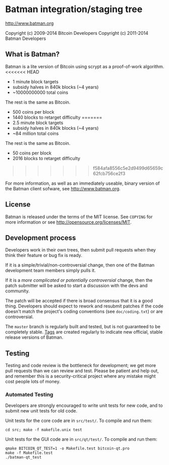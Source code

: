 Batman integration/staging tree
================================

http://www.batman.org

Copyright (c) 2009-2014 Bitcoin Developers
Copyright (c) 2011-2014 Batman Developers

What is Batman?
----------------

Batman is a lite version of Bitcoin using scrypt as a proof-of-work algorithm.
<<<<<<< HEAD
 - 1 minute block targets
 - subsidy halves in 840k blocks (~4 years)
 - ~10000000000 total coins

The rest is the same as Bitcoin.
 - 500 coins per block
 - 1440 blocks to retarget difficulty
=======
 - 2.5 minute block targets
 - subsidy halves in 840k blocks (~4 years)
 - ~84 million total coins

The rest is the same as Bitcoin.
 - 50 coins per block
 - 2016 blocks to retarget difficulty
>>>>>>> f584afa8556c5e2d9499d65659c62fcb756ce2f3

For more information, as well as an immediately useable, binary version of
the Batman client sofware, see http://www.batman.org.

License
-------

Batman is released under the terms of the MIT license. See `COPYING` for more
information or see http://opensource.org/licenses/MIT.

Development process
-------------------

Developers work in their own trees, then submit pull requests when they think
their feature or bug fix is ready.

If it is a simple/trivial/non-controversial change, then one of the Batman
development team members simply pulls it.

If it is a *more complicated or potentially controversial* change, then the patch
submitter will be asked to start a discussion with the devs and community.

The patch will be accepted if there is broad consensus that it is a good thing.
Developers should expect to rework and resubmit patches if the code doesn't
match the project's coding conventions (see `doc/coding.txt`) or are
controversial.

The `master` branch is regularly built and tested, but is not guaranteed to be
completely stable. [Tags](https://github.com/koliadrot/batman/tags) are created
regularly to indicate new official, stable release versions of Batman.

Testing
-------

Testing and code review is the bottleneck for development; we get more pull
requests than we can review and test. Please be patient and help out, and
remember this is a security-critical project where any mistake might cost people
lots of money.

### Automated Testing

Developers are strongly encouraged to write unit tests for new code, and to
submit new unit tests for old code.

Unit tests for the core code are in `src/test/`. To compile and run them:

    cd src; make -f makefile.unix test

Unit tests for the GUI code are in `src/qt/test/`. To compile and run them:

    qmake BITCOIN_QT_TEST=1 -o Makefile.test bitcoin-qt.pro
    make -f Makefile.test
    ./batman-qt_test


